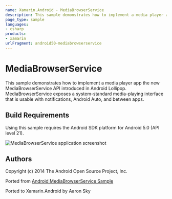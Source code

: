 ```yaml
---
name: Xamarin.Android - MediaBrowserService
description: This sample demonstrates how to implement a media player app the new MediaBrowserService API introduced in Android Lollipop. MediaBrowserService...
page_type: sample
languages:
- csharp
products:
- xamarin
urlFragment: android50-mediabrowserservice
---
```

# MediaBrowserService

This sample demonstrates how to implement a media player app the new MediaBrowserService API introduced in Android Lollipop. MediaBrowserService exposes a system-standard media-playing interface that is usable with notifications, Android Auto, and between apps.

## Build Requirements
Using this sample requires the Android SDK platform for Android 5.0 (API level 21).

![MediaBrowserService application screenshot](Screenshots/Screenshot1.png "MediaBrowserService application screenshot")

## Authors
Copyright (c) 2014 The Android Open Source Project, Inc.

Ported from [Android MediaBrowserService Sample](https://github.com/googlesamples/android-MediaBrowserService)

Ported to Xamarin.Android by Aaron Sky